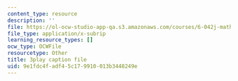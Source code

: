 ```yaml
---
content_type: resource
description: ''
file: https://ol-ocw-studio-app-qa.s3.amazonaws.com/courses/6-042j-mathematics-for-computer-science-fall-2010/9e1fdc4fadf45c179910013b3448249e_NuGDkmwEObM.vtt
file_type: application/x-subrip
learning_resource_types: []
ocw_type: OCWFile
resourcetype: Other
title: 3play caption file
uid: 9e1fdc4f-adf4-5c17-9910-013b3448249e
---
```

